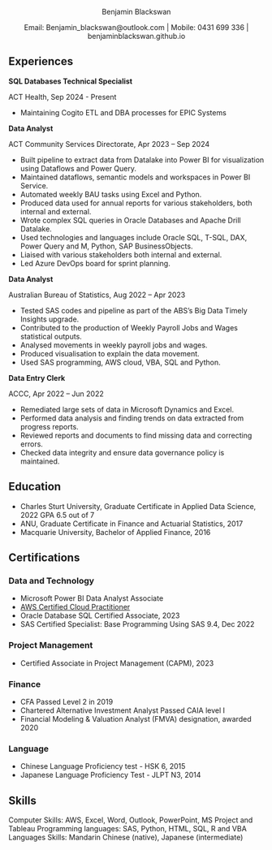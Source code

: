 <p align="center"> Benjamin Blackswan </p>

<p align="center"> Email: Benjamin_blackswan@outlook.com   |   Mobile: 0431 699 336  | benjaminblackswan.github.io </p>
    

## Experiences


**SQL Databases Technical Specialist**

ACT Health, Sep 2024 - Present
* Maintaining Cogito ETL and DBA processes for EPIC Systems



**Data Analyst**

ACT Community Services Directorate, Apr 2023 – Sep 2024

* Built pipeline to extract data from Datalake into Power BI for visualization using Dataflows and Power Query.
* Maintained dataflows, semantic models and workspaces in Power BI Service.
* Automated weekly BAU tasks using Excel and Python.
* Produced data used for annual reports for various stakeholders, both internal and external.
* Wrote complex SQL queries in Oracle Databases and Apache Drill Datalake.
* Used technologies and languages include Oracle SQL, T-SQL, DAX, Power Query and M, Python, SAP BusinessObjects.
* Liaised with various stakeholders both internal and external.
* Led Azure DevOps board for sprint planning.


**Data Analyst**

Australian Bureau of Statistics, Aug 2022 – Apr 2023
* Tested SAS codes and pipeline as part of the ABS’s Big Data Timely Insights upgrade.
* Contributed to the production of Weekly Payroll Jobs and Wages statistical outputs.
* Analysed movements in weekly payroll jobs and wages.
* Produced visualisation to explain the data movement.
* Used SAS programming, AWS cloud, VBA, SQL and Python.


**Data Entry Clerk**

ACCC, Apr 2022 – Jun 2022
* Remediated large sets of data in Microsoft Dynamics and Excel.
* Performed data analysis and finding trends on data extracted from progress reports.
* Reviewed reports and documents to find missing data and correcting errors.
* Checked data integrity and ensure data governance policy is maintained.

## Education
* Charles Sturt University, Graduate Certificate in Applied Data Science, 2022 GPA 6.5 out of 7
* ANU, Graduate Certificate in Finance and Actuarial Statistics, 2017
* Macquarie University, Bachelor of Applied Finance, 2016

## Certifications
### Data and Technology
* Microsoft Power BI Data Analyst Associate
* [AWS Certified Cloud Practitioner](https://www.credly.com/badges/0d0ea35d-e7ce-412c-aa1b-109b5d20cfb1)
* Oracle Database SQL Certified Associate, 2023
* SAS Certified Specialist: Base Programming Using SAS 9.4, Dec 2022

### Project Management
* Certified Associate in Project Management (CAPM), 2023

### Finance
* CFA Passed Level 2 in 2019
* Chartered Alternative Investment Analyst Passed CAIA level I
* Financial Modeling & Valuation Analyst (FMVA) designation, awarded 2020

### Language
* Chinese Language Proficiency test - HSK 6, 2015                                         
* Japanese Language Proficiency Test - JLPT N3, 2014
	
## Skills
Computer Skills: AWS, Excel, Word, Outlook, PowerPoint, MS Project and Tableau
Programming languages: SAS, Python, HTML, SQL, R and VBA
Languages Skills: Mandarin Chinese (native), Japanese (intermediate)
